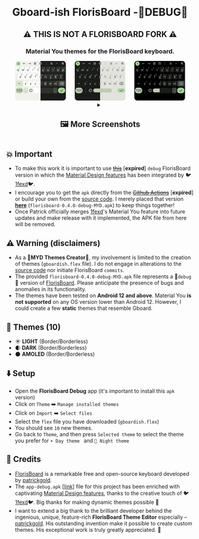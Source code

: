 <h1 align="center">Gboard-ish FlorisBoard -🐞DEBUG🐞</h1>
<h2 align="center">⚠️ THIS IS NOT A FLORISBOARD FORK ⚠️ </h2>
<h3 align="center">Material You themes for the FlorisBoard keyboard. </h3>

<div align="center">
    <div>
      <img src="assets/merged_ld_green.png" alt="myd_light_borderless" width="27%" />
      &nbsp;&nbsp;&nbsp;&nbsp;
      <img src="assets/merged_ld_borderless_green.png" alt="myd_light" width="27%" />
       &nbsp;&nbsp;&nbsp;&nbsp;
      <img src="assets/merged_amoled_green.png" alt="myd_light" width="27%" />
    </div>
</div>

<div align="center">
<details>
<summary><h2>🖼️ More Screenshots</summary>
    
-   While all of these themes are examples based on a single color palette, the themes themselves are <b>dynamic</b>. So they are built on Material You introduced in <b>Android 12</b>, which generates a <b>dynamic palette based on the user's home wallpaper</b>.

<div align="center">
    <div>
      <img src="assets/myd_light_borderless.png" alt="myd_light_borderless" width="42%" />
      &nbsp;&nbsp;&nbsp;&nbsp;&nbsp;
      <img src="assets/myd_light.png" alt="myd_light" width="42%" />
    </div>
    &nbsp;&nbsp;&nbsp;&nbsp;&nbsp;
    <div>
      <img src="assets/myd_dark_borderless_lighter.png" alt="myd_dark_borderless_lighter" width="42%" />
      &nbsp;&nbsp;&nbsp;&nbsp;&nbsp;
      <img src="assets/myd_dark_lighter.png" alt="myd_dark_lighter" width="42%" />
    </div>
     &nbsp;&nbsp;&nbsp;&nbsp;&nbsp;
    <div>
      <img src="assets/myd_dark_borderless_darker.png" alt="myd_dark_borderless_darker" width="42%" />
      &nbsp;&nbsp;&nbsp;&nbsp;&nbsp;
      <img src="assets/myd_dark_darker.png" alt="myd_dark_darker" width="42%"/>
    </div>
     &nbsp;&nbsp;&nbsp;&nbsp;&nbsp;
    <div>
      <img src="assets/myd_amoled_borderless_lighter.png" alt="myd_amoled_borderless_lighter" width="42%" />
      &nbsp;&nbsp;&nbsp;&nbsp;&nbsp;
      <img src="assets/myd_amoled_lighter.png" alt="myd_amoled_lighter" width="42%" />
    </div>
     &nbsp;&nbsp;&nbsp;&nbsp;&nbsp;
    <div>
      <img src="assets/myd_amoled_borderless_darker.png" alt="myd_amoled_borderless_darker" width="42%" />
      &nbsp;&nbsp;&nbsp;&nbsp;&nbsp;
      <img src="assets/myd_amoled_darker.png" alt="myd_amoled_darker" width="42%" />
    </div>
      &nbsp;&nbsp;&nbsp;&nbsp;&nbsp;
</div>
</details>
</div>

## 💥 Important

-   To make this work it is important to use ~~[this](https://github.com/florisboard/florisboard/actions/runs/5039154715/job/13643367775?pr=2213)~~ [**expired**] `debug` FlorisBoard version in which the [Material Design features](https://github.com/1fexd/florisboard/tree/feature/material-you-theme-colors) has been integrated by 🐦[1fexd](https://github.com/1fexd)🐦.
-   I encourage you to get the `apk` directly from the ~~[Github Actions](https://github.com/florisboard/florisboard/actions/runs/5039154715/job/13643367775?pr=2213)~~ [**expired**] or build your own from the [source code](https://github.com/1fexd/florisboard/tree/feature/material-you-theme-colors). I merely placed that version [**here**](https://github.com/itsmartashub/florigboard/releases/v2.0.0/) (`florisboard-0.4.0-debug-MYD.apk`) to keep things together!
-   Once Patrick officially merges [1fexd](https://github.com/1fexd)'s Material You feature into future updates and make release with it implemented, the APK file from here will be removed.

## ⚠️ Warning (disclaimers)

- As a 🎨**MYD Themes Creator**🎨, my involvement is limited to the creation of themes (`gboardish.flex` file). I do not engage in alterations to the [source code](https://github.com/1fexd/florisboard/tree/feature/material-you-theme-colors) nor initiate FlorisBoard `commits`.
- The provided `florisboard-0.4.0-debug-MYD.apk` file represents a 🐞`debug`🐞 version of [FlorisBoard](https://github.com/florisboard/florisboard). Please anticipate the presence of bugs and anomalies in its functionality.
- The themes have been tested on **Android 12 and above**. Material You **is not supported** on any OS version lower than Android 12. However, I could create a few **static** themes that resemble Gboard.

## 🎨 Themes (**10**)

-   ☀️ **LIGHT** (Border/Borderless)
-   🌒 **DARK** (Border/Borderless)
-   🌑 **AMOLED** (Border/Borderless)

## ⬇️ Setup

-   Open the **FlorisBoard Debug** app (it's important to install this `apk` version)
-   Click on `Theme` ➡️ `Manage installed themes`
-   Click on `Import` ➡️ `Select files`
-   Select the `flex` file you have downloaded (`gboardish.flex`)
-   You should see `10` new themes.
-   Go back to `Theme`, and then press `Selected theme` to select the theme you prefer for `☀️ Day theme ` and `🌙 Night theme `

## 📖 Credits

-   [FlorisBoard](https://github.com/florisboard/florisboard) is a remarkable free and open-source keyboard developed by [patrickgold](https://github.com/patrickgold).
-   The `app-debug.apk` [[link](https://github.com/florisboard/florisboard/actions/runs/5039154715/job/13643367775?pr=2213)] file for this project has been enriched with captivating [Material Design features](https://github.com/1fexd/florisboard/tree/feature/material-you-theme-colors), thanks to the creative touch of 🐦[1fexd](https://github.com/1fexd)🐦. Big thanks for making dynamic themes possible 🙏
-   I want to extend a big thank to the brilliant developer behind the ingenious, unique, feature-rich **FlorisBoard Theme Editor** especially – [patrickgold](https://github.com/patrickgold). His outstanding invention make it possible to create custom themes. His exceptional work is truly greatly appreciated. 💖
